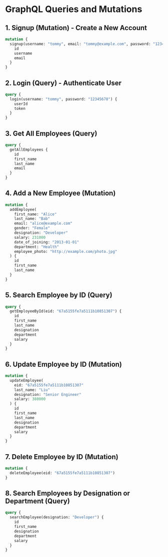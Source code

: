 # GraphQL Queries and Mutations

## 1. Signup (Mutation) - Create a New Account

```graphql
mutation {
  signup(username: "tommy", email: "tommy@example.com", password: "12345678") {
    id
    username
    email
  }
}
```

## 2. Login (Query) - Authenticate User

```graphql
query {
  login(username: "tommy", password: "12345678") {
    userId
    token
  }
}
```

## 3. Get All Employees (Query)

```graphql
query {
  getAllEmployees {
    id
    first_name
    last_name
    email
  }
}
```

## 4. Add a New Employee (Mutation)

```graphql
mutation {
  addEmployee(
    first_name: "Alice"
    last_name: "Bab"
    email: "alice@example.com"
    gender: "Female"
    designation: "Developer"
    salary: 231000
    date_of_joining: "2013-01-01"
    department: "Health"
    employee_photo: "http://example.com/photo.jpg"
  ) {
    id
    first_name
    last_name
  }
}
```

## 5. Search Employee by ID (Query)

```graphql
query {
  getEmployeeById(eid: "67a5155fe7a5111b10851307") {
    id
    first_name
    last_name
    designation
    department
    salary
  }
}
```

## 6. Update Employee by ID (Mutation)

```graphql
mutation {
  updateEmployee(
    eid: "67a5155fe7a5111b10851307"
    last_name: "Liu"
    designation: "Senior Engineer"
    salary: 380000
  ) {
    id
    first_name
    last_name
    designation
    department
    salary
  }
}
```

## 7. Delete Employee by ID (Mutation)

```graphql
mutation {
  deleteEmployee(eid: "67a5155fe7a5111b10851307")
}
```

## 8. Search Employees by Designation or Department (Query)

```graphql
query {
  searchEmployee(designation: "Developer") {
    id
    first_name
    designation
    department
    salary
  }
}
```
